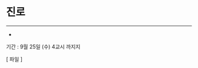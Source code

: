 # 진로

---

-

기간 :  9월 25일 (수) 4교시 까지지

[<a herf="posts/images/" download="8.1 진로 독서 양식(설문지용).hwpx"> 파일 </a>]
<!-- [<img src="posts/images/japanese.png" width="300" height="450"/>] -->